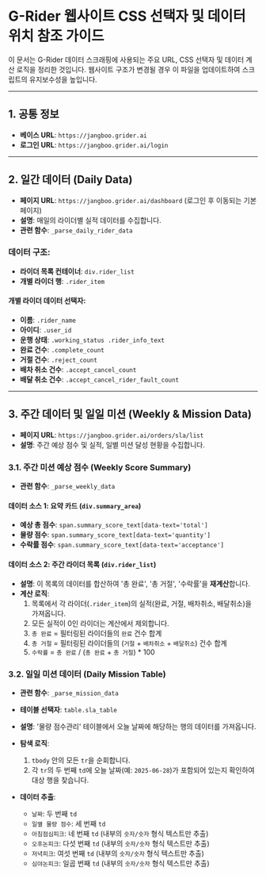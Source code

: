 # G-Rider 웹사이트 CSS 선택자 및 데이터 위치 참조 가이드

이 문서는 G-Rider 데이터 스크래핑에 사용되는 주요 URL, CSS 선택자 및 데이터 계산 로직을 정리한 것입니다.
웹사이트 구조가 변경될 경우 이 파일을 업데이트하여 스크립트의 유지보수성을 높입니다.

---

## 1. 공통 정보

- **베이스 URL**: `https://jangboo.grider.ai`
- **로그인 URL**: `https://jangboo.grider.ai/login`

---

## 2. 일간 데이터 (Daily Data)

- **페이지 URL**: `https://jangboo.grider.ai/dashboard` (로그인 후 이동되는 기본 페이지)
- **설명**: 매일의 라이더별 실적 데이터를 수집합니다.
- **관련 함수**: `_parse_daily_rider_data`

### 데이터 구조:

- **라이더 목록 컨테이너**: `div.rider_list`
- **개별 라이더 행**: `.rider_item`

#### 개별 라이더 데이터 선택자:
- **이름**: `.rider_name`
- **아이디**: `.user_id`
- **운행 상태**: `.working_status .rider_info_text`
- **완료 건수**: `.complete_count`
- **거절 건수**: `.reject_count`
- **배차 취소 건수**: `.accept_cancel_count`
- **배달 취소 건수**: `.accept_cancel_rider_fault_count`

---

## 3. 주간 데이터 및 일일 미션 (Weekly & Mission Data)

- **페이지 URL**: `https://jangboo.grider.ai/orders/sla/list`
- **설명**: 주간 예상 점수 및 실적, 일별 미션 달성 현황을 수집합니다.

### 3.1. 주간 미션 예상 점수 (Weekly Score Summary)
- **관련 함수**: `_parse_weekly_data`

#### 데이터 소스 1: 요약 카드 (`div.summary_area`)
- **예상 총 점수**: `span.summary_score_text[data-text='total']`
- **물량 점수**: `span.summary_score_text[data-text='quantity']`
- **수락률 점수**: `span.summary_score_text[data-text='acceptance']`

#### 데이터 소스 2: 주간 라이더 목록 (`div.rider_list`)
- **설명**: 이 목록의 데이터를 합산하여 '총 완료', '총 거절', '수락률'을 **재계산**합니다.
- **계산 로직**:
    1.  목록에서 각 라이더(`.rider_item`)의 실적(완료, 거절, 배차취소, 배달취소)을 가져옵니다.
    2.  모든 실적이 0인 라이더는 계산에서 제외합니다.
    3.  `총 완료` = 필터링된 라이더들의 `완료` 건수 합계
    4.  `총 거절` = 필터링된 라이더들의 (`거절` + `배차취소` + `배달취소`) 건수 합계
    5.  `수락률` = `총 완료` / (`총 완료` + `총 거절`) * 100

### 3.2. 일일 미션 데이터 (Daily Mission Table)
- **관련 함수**: `_parse_mission_data`

- **테이블 선택자**: `table.sla_table`
- **설명**: '물량 점수관리' 테이블에서 오늘 날짜에 해당하는 행의 데이터를 가져옵니다.
- **탐색 로직**:
    1. `tbody` 안의 모든 `tr`을 순회합니다.
    2. 각 `tr`의 두 번째 `td`에 오늘 날짜(예: `2025-06-28`)가 포함되어 있는지 확인하여 대상 행을 찾습니다.
- **데이터 추출**:
    - `날짜`: 두 번째 `td`
    - `일별 물량 점수`: 세 번째 `td`
    - `아침점심피크`: 네 번째 `td` (내부의 `숫자/숫자` 형식 텍스트만 추출)
    - `오후논피크`: 다섯 번째 `td` (내부의 `숫자/숫자` 형식 텍스트만 추출)
    - `저녁피크`: 여섯 번째 `td` (내부의 `숫자/숫자` 형식 텍스트만 추출)
    - `심야논피크`: 일곱 번째 `td` (내부의 `숫자/숫자` 형식 텍스트만 추출) 